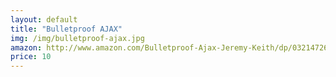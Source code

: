 ```yaml
---
layout: default
title: "Bulletproof AJAX"
img: /img/bulletproof-ajax.jpg
amazon: http://www.amazon.com/Bulletproof-Ajax-Jeremy-Keith/dp/0321472667/ref=sr_1_1?s=books&ie=UTF8&qid=1398798377&sr=1-1&keywords=bulletproof+ajax
price: 10
---
```


 
